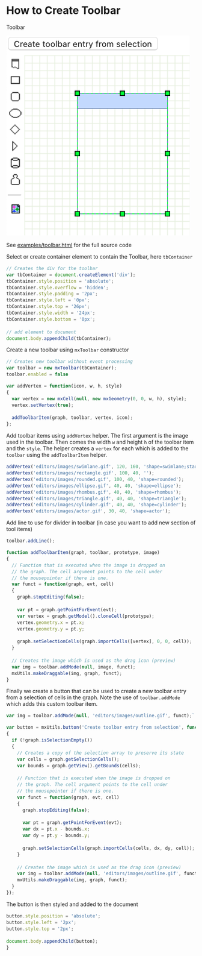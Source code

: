 # How to Create Toolbar

Toolbar

![Toolbar](../images/examples/toolbar.png "Toolbar")

See [examples/toolbar.html](./../../examples/toolbar.html) for the full source code

Select or create container element to contain the Toolbar, here `tbContainer`

```js
// Creates the div for the toolbar
var tbContainer = document.createElement('div');
tbContainer.style.position = 'absolute';
tbContainer.style.overflow = 'hidden';
tbContainer.style.padding = '2px';
tbContainer.style.left = '0px';
tbContainer.style.top = '26px';
tbContainer.style.width = '24px';
tbContainer.style.bottom = '0px';

// add element to document
document.body.appendChild(tbContainer);
```

Create a new toolbar using `mxToolbar` constructor

```js
// Creates new toolbar without event processing
var toolbar = new mxToolbar(tbContainer);
toolbar.enabled = false
```

```js
var addVertex = function(icon, w, h, style)
{
  var vertex = new mxCell(null, new mxGeometry(0, 0, w, h), style);
  vertex.setVertex(true);

  addToolbarItem(graph, toolbar, vertex, icon);
};
```

Add toolbar items using `addVertex` helper. The first argument is the image used in the toolbar.
Then comes the width `w` and height `h` of the toolbar item and the `style`.
The helper creates a `vertex` for each which is added to the `toolbar` using the `addToolbarItem` helper.

```js
addVertex('editors/images/swimlane.gif', 120, 160, 'shape=swimlane;startSize=20;');
addVertex('editors/images/rectangle.gif', 100, 40, '');
addVertex('editors/images/rounded.gif', 100, 40, 'shape=rounded');
addVertex('editors/images/ellipse.gif', 40, 40, 'shape=ellipse');
addVertex('editors/images/rhombus.gif', 40, 40, 'shape=rhombus');
addVertex('editors/images/triangle.gif', 40, 40, 'shape=triangle');
addVertex('editors/images/cylinder.gif', 40, 40, 'shape=cylinder');
addVertex('editors/images/actor.gif', 30, 40, 'shape=actor');
```

Add line to use for divider in toolbar (in case you want to add new section of tool items)

```js
toolbar.addLine();
```

```js
function addToolbarItem(graph, toolbar, prototype, image)
{
  // Function that is executed when the image is dropped on
  // the graph. The cell argument points to the cell under
  // the mousepointer if there is one.
  var funct = function(graph, evt, cell)
  {
    graph.stopEditing(false);

    var pt = graph.getPointForEvent(evt);
    var vertex = graph.getModel().cloneCell(prototype);
    vertex.geometry.x = pt.x;
    vertex.geometry.y = pt.y;

    graph.setSelectionCells(graph.importCells([vertex], 0, 0, cell));
  }

  // Creates the image which is used as the drag icon (preview)
  var img = toolbar.addMode(null, image, funct);
  mxUtils.makeDraggable(img, graph, funct);
}
```

Finally we create a button that can be used to create a new toolbar entry from a selection of cells in the graph. Note the use of `toolbar.addMode` which adds this custom toolbar item.

```js
var img = toolbar.addMode(null, 'editors/images/outline.gif', funct);`
```

```js
var button = mxUtils.button('Create toolbar entry from selection', function(evt)
{
  if (!graph.isSelectionEmpty())
  {
    // Creates a copy of the selection array to preserve its state
    var cells = graph.getSelectionCells();
    var bounds = graph.getView().getBounds(cells);

    // Function that is executed when the image is dropped on
    // the graph. The cell argument points to the cell under
    // the mousepointer if there is one.
    var funct = function(graph, evt, cell)
    {
      graph.stopEditing(false);

      var pt = graph.getPointForEvent(evt);
      var dx = pt.x - bounds.x;
      var dy = pt.y - bounds.y;

      graph.setSelectionCells(graph.importCells(cells, dx, dy, cell));
    }

    // Creates the image which is used as the drag icon (preview)
    var img = toolbar.addMode(null, 'editors/images/outline.gif', funct);
    mxUtils.makeDraggable(img, graph, funct);
  }
});
```

The button is then styled and added to the document

```js
button.style.position = 'absolute';
button.style.left = '2px';
button.style.top = '2px';

document.body.appendChild(button);
}
```
